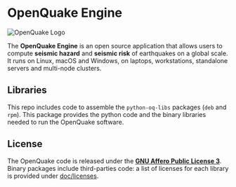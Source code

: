 # OpenQuake Engine

![OpenQuake Logo](https://www.globalquakemodel.org/media/storage/oq-logo.png)

The **OpenQuake Engine** is an open source application that allows users to compute **seismic hazard** and **seismic risk** of earthquakes on a global scale. It runs on Linux, macOS and Windows, on laptops, workstations, standalone servers and multi-node clusters.

## Libraries

This repo includes code to assemble the `python-oq-libs` packages (`deb` and `rpm`). This package provides the python code and the binary libraries needed to run the OpenQuake software.

## License

The OpenQuake code is released under the **[GNU Affero Public License 3](https://github.com/gem/oq-engine/blob/master/LICENSE)**.
Binary packages include third-parties code: a list of licenses for each library is provided under [doc/licenses](doc/licenses). 
